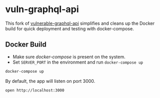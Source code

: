 # vuln-graphql-api

This fork of [vulnerable-graphql-api](https://github.com/CarveSystems/vulnerable-graphql-api) simplifies and cleans up the Docker build for quick deployment and testing with docker-compose.

## Docker Build

- Make sure _docker-compose_ is present on the system.
- Set `SERVER_PORT` in the environment and run `docker-compose up`

```bash
docker-compose up
```

By default, the app will listen on port 3000.

```bash
open http://localhost:3000
```
